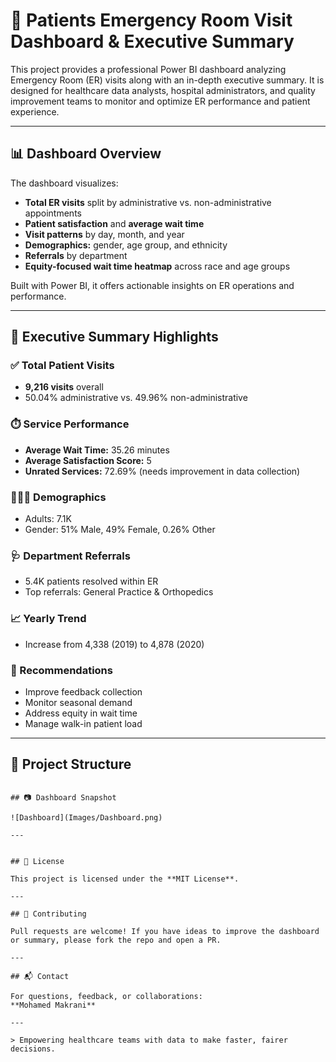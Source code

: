 # 🏥 Patients Emergency Room Visit Dashboard & Executive Summary

This project provides a professional Power BI dashboard analyzing Emergency Room (ER) visits along with an in-depth executive summary. It is designed for healthcare data analysts, hospital administrators, and quality improvement teams to monitor and optimize ER performance and patient experience.

---

## 📊 Dashboard Overview

The dashboard visualizes:

- **Total ER visits** split by administrative vs. non-administrative appointments
- **Patient satisfaction** and **average wait time**
- **Visit patterns** by day, month, and year
- **Demographics:** gender, age group, and ethnicity
- **Referrals** by department
- **Equity-focused wait time heatmap** across race and age groups

Built with Power BI, it offers actionable insights on ER operations and performance.

---

## 📄 Executive Summary Highlights

### ✅ Total Patient Visits
- **9,216 visits** overall
- 50.04% administrative vs. 49.96% non-administrative

### ⏱️ Service Performance
- **Average Wait Time:** 35.26 minutes
- **Average Satisfaction Score:** 5
- **Unrated Services:** 72.69% (needs improvement in data collection)

### 🧑‍🤝‍🧑 Demographics
- Adults: 7.1K
- Gender: 51% Male, 49% Female, 0.26% Other

### 🩺 Department Referrals
- 5.4K patients resolved within ER
- Top referrals: General Practice & Orthopedics

### 📈 Yearly Trend
- Increase from 4,338 (2019) to 4,878 (2020)

### 📌 Recommendations
- Improve feedback collection
- Monitor seasonal demand
- Address equity in wait time
- Manage walk-in patient load


---

## 📁 Project Structure

```

## 📷 Dashboard Snapshot

![Dashboard](Images/Dashboard.png)

---


## 📝 License

This project is licensed under the **MIT License**. 

---

## 🤝 Contributing

Pull requests are welcome! If you have ideas to improve the dashboard or summary, please fork the repo and open a PR.

---

## 📬 Contact

For questions, feedback, or collaborations:  
**Mohamed Makrani**  

---

> Empowering healthcare teams with data to make faster, fairer decisions.
